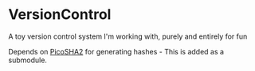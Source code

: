 # VersionControl
A toy version control system I'm working with, purely and entirely for fun

Depends on [PicoSHA2](https://github.com/okdshin/PicoSHA2) for generating hashes - This is added as a submodule.
